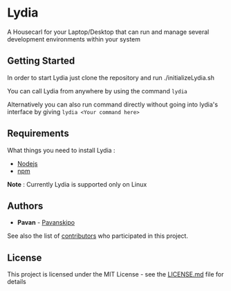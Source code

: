 # Lydia

A Housecarl for your Laptop/Desktop that can run and manage several development environments within your system

## Getting Started

In order to start Lydia just clone the repository and run ./initializeLydia.sh

You can call Lydia from anywhere by using the command `lydia`

Alternatively you can also run command directly without going into lydia's interface by giving ```lydia <Your command here>```

## Requirements

What things you need to install Lydia :

* [Nodejs](https://nodejs.org/en/)
* [npm](https://www.npmjs.com/)

**Note** : Currently Lydia is supported only on Linux

## Authors

* **Pavan** - [Pavanskipo](https://github.com/pavanskipo)

See also the list of [contributors](https://github.com/pavanskipo/lydia_assistant/contributors) who participated in this project.

## License

This project is licensed under the MIT License - see the [LICENSE.md](https://github.com/pavanskipo/lydia_assistant/blob/master/LICENSE) file for details
